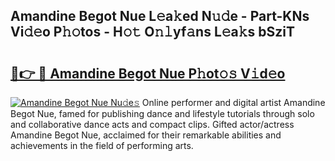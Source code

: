 ## Amandine Begot Nue L𝚎a𝚔ed N𝚞𝚍e - Part-KNs Vi𝚍𝚎o P𝚑𝚘tos - H𝚘𝚝 O𝚗𝚕yf𝚊ns L𝚎a𝚔s bSziT

# <h2><a href="http://kf5oex.oniu.top/?m=Amandine+Begot+Nue">🔗👉 🔴 Amandine Begot Nue P𝚑ot𝚘𝚜 V𝚒d𝚎o</a></h2>

[![Amandine Begot Nue Nu𝚍e𝚜](https://i.imgur.com/0qMVB7G.gif)](http://kf5oex.oniu.top/?m=Amandine+Begot+Nue)
Online performer and digital artist Amandine Begot Nue, famed for publishing dance and lifestyle tutorials through solo and collaborative dance acts and compact clips. Gifted actor/actress Amandine Begot Nue, acclaimed for their remarkable abilities and achievements in the field of performing arts.  
